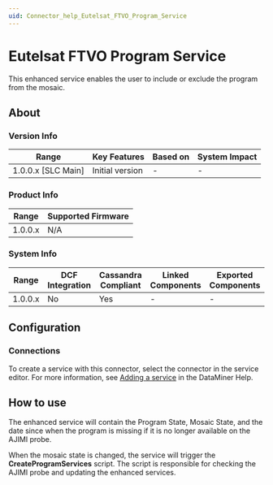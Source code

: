 ```yaml
---
uid: Connector_help_Eutelsat_FTVO_Program_Service
---
```


# Eutelsat FTVO Program Service

This enhanced service enables the user to include or exclude the program from the mosaic.

## About

### Version Info

| Range                | Key Features     | Based on     | System Impact     |
|----------------------|------------------|--------------|-------------------|
| 1.0.0.x \[SLC Main\] | Initial version  | \-           | \-                |

### Product Info

| Range     | Supported Firmware     |
|-----------|------------------------|
| 1.0.0.x   | N/A                    |

### System Info

| Range     | DCF Integration     | Cassandra Compliant     | Linked Components     | Exported Components     |
|-----------|---------------------|-------------------------|-----------------------|-------------------------|
| 1.0.0.x   | No                  | Yes                     | \-                    | \-                      |

## Configuration

### Connections

To create a service with this connector, select the connector in the service editor. For more information, see [Adding a service](https://aka.dataminer.services/adding-a-service) in the DataMiner Help.

## How to use

The enhanced service will contain the Program State, Mosaic State, and the date since when the program is missing if it is no longer available on the AJIMI probe.

When the mosaic state is changed, the service will trigger the **CreateProgramServices** script. The script is responsible for checking the AJIMI probe and updating the enhanced services.

